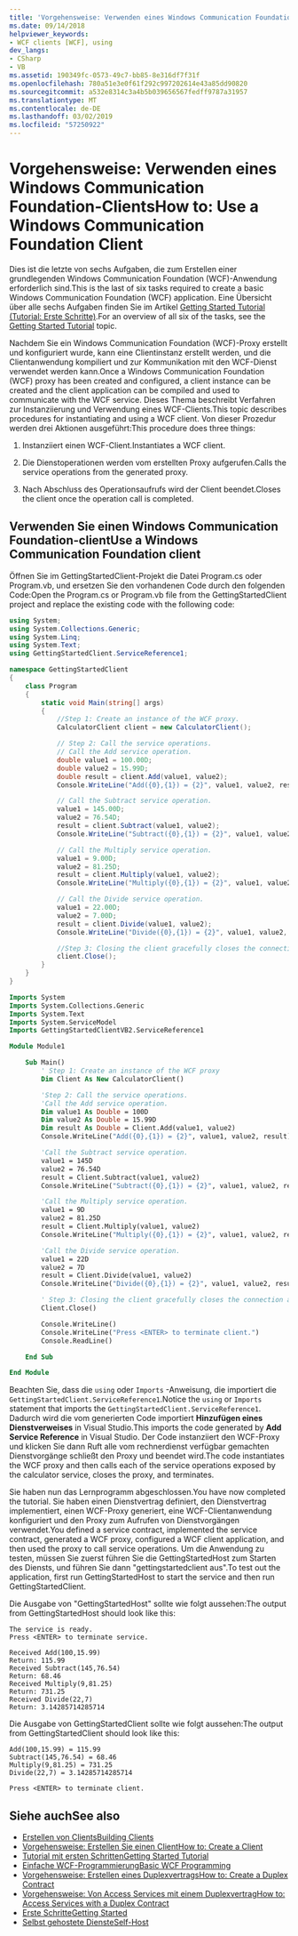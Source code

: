 ```yaml
---
title: 'Vorgehensweise: Verwenden eines Windows Communication Foundation-Clients'
ms.date: 09/14/2018
helpviewer_keywords:
- WCF clients [WCF], using
dev_langs:
- CSharp
- VB
ms.assetid: 190349fc-0573-49c7-bb85-8e316df7f31f
ms.openlocfilehash: 780a51e3e0f61f292c997202614e43a85dd90820
ms.sourcegitcommit: a532e8314c3a4b5b039656567fedff9787a31957
ms.translationtype: MT
ms.contentlocale: de-DE
ms.lasthandoff: 03/02/2019
ms.locfileid: "57250922"
---
```

# <a name="how-to-use-a-windows-communication-foundation-client"></a><span data-ttu-id="923ee-102">Vorgehensweise: Verwenden eines Windows Communication Foundation-Clients</span><span class="sxs-lookup"><span data-stu-id="923ee-102">How to: Use a Windows Communication Foundation Client</span></span>

<span data-ttu-id="923ee-103">Dies ist die letzte von sechs Aufgaben, die zum Erstellen einer grundlegenden Windows Communication Foundation (WCF)-Anwendung erforderlich sind.</span><span class="sxs-lookup"><span data-stu-id="923ee-103">This is the last of six tasks required to create a basic Windows Communication Foundation (WCF) application.</span></span> <span data-ttu-id="923ee-104">Eine Übersicht über alle sechs Aufgaben finden Sie im Artikel [Getting Started Tutorial (Tutorial: Erste Schritte)](../../../docs/framework/wcf/getting-started-tutorial.md).</span><span class="sxs-lookup"><span data-stu-id="923ee-104">For an overview of all six of the tasks, see the [Getting Started Tutorial](../../../docs/framework/wcf/getting-started-tutorial.md) topic.</span></span>

<span data-ttu-id="923ee-105">Nachdem Sie ein Windows Communication Foundation (WCF)-Proxy erstellt und konfiguriert wurde, kann eine Clientinstanz erstellt werden, und die Clientanwendung kompiliert und zur Kommunikation mit den WCF-Dienst verwendet werden kann.</span><span class="sxs-lookup"><span data-stu-id="923ee-105">Once a Windows Communication Foundation (WCF) proxy has been created and configured, a client instance can be created and the client application can be compiled and used to communicate with the WCF service.</span></span> <span data-ttu-id="923ee-106">Dieses Thema beschreibt Verfahren zur Instanziierung und Verwendung eines WCF-Clients.</span><span class="sxs-lookup"><span data-stu-id="923ee-106">This topic describes procedures for instantiating and using a WCF client.</span></span> <span data-ttu-id="923ee-107">Von dieser Prozedur werden drei Aktionen ausgeführt:</span><span class="sxs-lookup"><span data-stu-id="923ee-107">This procedure does three things:</span></span>

1.  <span data-ttu-id="923ee-108">Instanziiert einen WCF-Client.</span><span class="sxs-lookup"><span data-stu-id="923ee-108">Instantiates a WCF client.</span></span>

2.  <span data-ttu-id="923ee-109">Die Dienstoperationen werden vom erstellten Proxy aufgerufen.</span><span class="sxs-lookup"><span data-stu-id="923ee-109">Calls the service operations from the generated proxy.</span></span>

3.  <span data-ttu-id="923ee-110">Nach Abschluss des Operationsaufrufs wird der Client beendet.</span><span class="sxs-lookup"><span data-stu-id="923ee-110">Closes the client once the operation call is completed.</span></span>

## <a name="use-a-windows-communication-foundation-client"></a><span data-ttu-id="923ee-111">Verwenden Sie einen Windows Communication Foundation-client</span><span class="sxs-lookup"><span data-stu-id="923ee-111">Use a Windows Communication Foundation client</span></span>

<span data-ttu-id="923ee-112">Öffnen Sie im GettingStartedClient-Projekt die Datei Program.cs oder Program.vb, und ersetzen Sie den vorhandenen Code durch den folgenden Code:</span><span class="sxs-lookup"><span data-stu-id="923ee-112">Open the Program.cs or Program.vb file from the GettingStartedClient project and replace the existing code with the following code:</span></span>

```csharp
using System;
using System.Collections.Generic;
using System.Linq;
using System.Text;
using GettingStartedClient.ServiceReference1;

namespace GettingStartedClient
{
    class Program
    {
        static void Main(string[] args)
        {
            //Step 1: Create an instance of the WCF proxy.
            CalculatorClient client = new CalculatorClient();

            // Step 2: Call the service operations.
            // Call the Add service operation.
            double value1 = 100.00D;
            double value2 = 15.99D;
            double result = client.Add(value1, value2);
            Console.WriteLine("Add({0},{1}) = {2}", value1, value2, result);

            // Call the Subtract service operation.
            value1 = 145.00D;
            value2 = 76.54D;
            result = client.Subtract(value1, value2);
            Console.WriteLine("Subtract({0},{1}) = {2}", value1, value2, result);

            // Call the Multiply service operation.
            value1 = 9.00D;
            value2 = 81.25D;
            result = client.Multiply(value1, value2);
            Console.WriteLine("Multiply({0},{1}) = {2}", value1, value2, result);

            // Call the Divide service operation.
            value1 = 22.00D;
            value2 = 7.00D;
            result = client.Divide(value1, value2);
            Console.WriteLine("Divide({0},{1}) = {2}", value1, value2, result);

            //Step 3: Closing the client gracefully closes the connection and cleans up resources.
            client.Close();
        }
    }
}
```

```vb
Imports System
Imports System.Collections.Generic
Imports System.Text
Imports System.ServiceModel
Imports GettingStartedClientVB2.ServiceReference1

Module Module1

    Sub Main()
        ' Step 1: Create an instance of the WCF proxy
        Dim Client As New CalculatorClient()

        'Step 2: Call the service operations.
        'Call the Add service operation.
        Dim value1 As Double = 100D
        Dim value2 As Double = 15.99D
        Dim result As Double = Client.Add(value1, value2)
        Console.WriteLine("Add({0},{1}) = {2}", value1, value2, result)

        'Call the Subtract service operation.
        value1 = 145D
        value2 = 76.54D
        result = Client.Subtract(value1, value2)
        Console.WriteLine("Subtract({0},{1}) = {2}", value1, value2, result)

        'Call the Multiply service operation.
        value1 = 9D
        value2 = 81.25D
        result = Client.Multiply(value1, value2)
        Console.WriteLine("Multiply({0},{1}) = {2}", value1, value2, result)

        'Call the Divide service operation.
        value1 = 22D
        value2 = 7D
        result = Client.Divide(value1, value2)
        Console.WriteLine("Divide({0},{1}) = {2}", value1, value2, result)

        ' Step 3: Closing the client gracefully closes the connection and cleans up resources.
        Client.Close()

        Console.WriteLine()
        Console.WriteLine("Press <ENTER> to terminate client.")
        Console.ReadLine()

    End Sub

End Module
```

<span data-ttu-id="923ee-113">Beachten Sie, dass die `using` oder `Imports` -Anweisung, die importiert die `GettingStartedClient.ServiceReference1`.</span><span class="sxs-lookup"><span data-stu-id="923ee-113">Notice the `using` or `Imports` statement that imports the `GettingStartedClient.ServiceReference1`.</span></span> <span data-ttu-id="923ee-114">Dadurch wird die vom generierten Code importiert **Hinzufügen eines Dienstverweises** in Visual Studio.</span><span class="sxs-lookup"><span data-stu-id="923ee-114">This imports the code generated by **Add Service Reference** in Visual Studio.</span></span> <span data-ttu-id="923ee-115">Der Code instanziiert den WCF-Proxy und klicken Sie dann Ruft alle vom rechnerdienst verfügbar gemachten Dienstvorgänge schließt den Proxy und beendet wird.</span><span class="sxs-lookup"><span data-stu-id="923ee-115">The code instantiates the WCF proxy and then calls each of the service operations exposed by the calculator service, closes the proxy, and terminates.</span></span>

<span data-ttu-id="923ee-116">Sie haben nun das Lernprogramm abgeschlossen.</span><span class="sxs-lookup"><span data-stu-id="923ee-116">You have now completed the tutorial.</span></span> <span data-ttu-id="923ee-117">Sie haben einen Dienstvertrag definiert, den Dienstvertrag implementiert, einen WCF-Proxy generiert, eine WCF-Clientanwendung konfiguriert und den Proxy zum Aufrufen von Dienstvorgängen verwendet.</span><span class="sxs-lookup"><span data-stu-id="923ee-117">You defined a service contract, implemented the service contract, generated a WCF proxy, configured a WCF client application, and then used the proxy to call service operations.</span></span> <span data-ttu-id="923ee-118">Um die Anwendung zu testen, müssen Sie zuerst führen Sie die GettingStartedHost zum Starten des Diensts, und führen Sie dann "gettingstartedclient aus".</span><span class="sxs-lookup"><span data-stu-id="923ee-118">To test out the application, first run GettingStartedHost to start the service and then run GettingStartedClient.</span></span>

<span data-ttu-id="923ee-119">Die Ausgabe von "GettingStartedHost" sollte wie folgt aussehen:</span><span class="sxs-lookup"><span data-stu-id="923ee-119">The output from GettingStartedHost should look like this:</span></span>

```text
The service is ready.
Press <ENTER> to terminate service.

Received Add(100,15.99)
Return: 115.99
Received Subtract(145,76.54)
Return: 68.46
Received Multiply(9,81.25)
Return: 731.25
Received Divide(22,7)
Return: 3.14285714285714
```

<span data-ttu-id="923ee-120">Die Ausgabe von GettingStartedClient sollte wie folgt aussehen:</span><span class="sxs-lookup"><span data-stu-id="923ee-120">The output from GettingStartedClient should look like this:</span></span>

```text
Add(100,15.99) = 115.99
Subtract(145,76.54) = 68.46
Multiply(9,81.25) = 731.25
Divide(22,7) = 3.14285714285714

Press <ENTER> to terminate client.
```

## <a name="see-also"></a><span data-ttu-id="923ee-121">Siehe auch</span><span class="sxs-lookup"><span data-stu-id="923ee-121">See also</span></span>

- [<span data-ttu-id="923ee-122">Erstellen von Clients</span><span class="sxs-lookup"><span data-stu-id="923ee-122">Building Clients</span></span>](../../../docs/framework/wcf/building-clients.md)
- [<span data-ttu-id="923ee-123">Vorgehensweise: Erstellen Sie einen Client</span><span class="sxs-lookup"><span data-stu-id="923ee-123">How to: Create a Client</span></span>](../../../docs/framework/wcf/how-to-create-a-wcf-client.md)
- [<span data-ttu-id="923ee-124">Tutorial mit ersten Schritten</span><span class="sxs-lookup"><span data-stu-id="923ee-124">Getting Started Tutorial</span></span>](../../../docs/framework/wcf/getting-started-tutorial.md)
- [<span data-ttu-id="923ee-125">Einfache WCF-Programmierung</span><span class="sxs-lookup"><span data-stu-id="923ee-125">Basic WCF Programming</span></span>](../../../docs/framework/wcf/basic-wcf-programming.md)
- [<span data-ttu-id="923ee-126">Vorgehensweise: Erstellen eines Duplexvertrags</span><span class="sxs-lookup"><span data-stu-id="923ee-126">How to: Create a Duplex Contract</span></span>](../../../docs/framework/wcf/feature-details/how-to-create-a-duplex-contract.md)
- [<span data-ttu-id="923ee-127">Vorgehensweise: Von Access Services mit einem Duplexvertrag</span><span class="sxs-lookup"><span data-stu-id="923ee-127">How to: Access Services with a Duplex Contract</span></span>](../../../docs/framework/wcf/feature-details/how-to-access-services-with-a-duplex-contract.md)
- [<span data-ttu-id="923ee-128">Erste Schritte</span><span class="sxs-lookup"><span data-stu-id="923ee-128">Getting Started</span></span>](../../../docs/framework/wcf/samples/getting-started-sample.md)
- [<span data-ttu-id="923ee-129">Selbst gehostete Dienste</span><span class="sxs-lookup"><span data-stu-id="923ee-129">Self-Host</span></span>](../../../docs/framework/wcf/samples/self-host.md)
